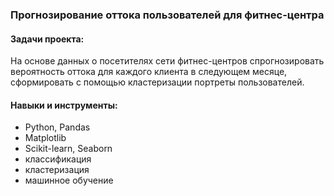 ### Прогнозирование оттока пользователей для фитнес-центра
#### Задачи проекта:
На основе данных о посетителях сети фитнес-центров спрогнозировать вероятность оттока для каждого клиента в следующем месяце,
сформировать с помощью кластеризации портреты пользователей.
#### Навыки и инструменты:
- Python, Pandas
- Matplotlib
- Scikit-learn, Seaborn
- классификация
- кластеризация
- машинное обучение
